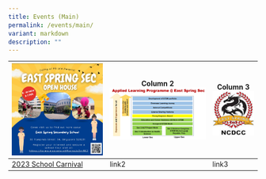 ```yaml
---
title: Events (Main)
permalink: /events/main/
variant: markdown
description: ""
---
```

| ![ES Open House 2023](/images/2023%20esss%20open%20house.JPG) | Column 2![ALP](/images/alp.jpg) | Column 3![NCDCC](/images/ncdcc.png) |
| ----- | ------ | ------- |
|[2023 School Carnival](/events/schoolcarnival2023/)   |link2     | link3    |



